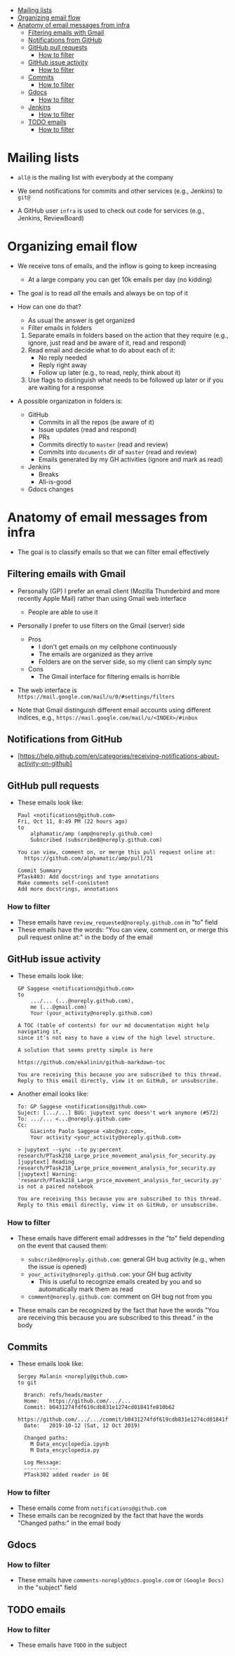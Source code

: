 <!--ts-->
   * [Mailing lists](#mailing-lists)
   * [Organizing email flow](#organizing-email-flow)
   * [Anatomy of email messages from infra](#anatomy-of-email-messages-from-infra)
      * [Filtering emails with Gmail](#filtering-emails-with-gmail)
      * [Notifications from GitHub](#notifications-from-github)
      * [GitHub pull requests](#github-pull-requests)
         * [How to filter](#how-to-filter)
      * [GitHub issue activity](#github-issue-activity)
         * [How to filter](#how-to-filter-1)
      * [Commits](#commits)
         * [How to filter](#how-to-filter-2)
      * [Gdocs](#gdocs)
         * [How to filter](#how-to-filter-3)
      * [Jenkins](#jenkins)
         * [How to filter](#how-to-filter-4)
      * [TODO emails](#todo-emails)
         * [How to filter](#how-to-filter-5)



<!--te-->

# Mailing lists

- `all@` is the mailing list with everybody at the company

- We send notifications for commits and other services (e.g., Jenkins) to
  `git@`

- A GitHub user `infra` is used to check out code for services (e.g., Jenkins,
  ReviewBoard)

# Organizing email flow

- We receive tons of emails, and the inflow is going to keep increasing
  - At a large company you can get 10k emails per day (no kidding)

- The goal is to read _all_ the emails and always be on top of it

- How can one do that?
  - As usual the answer is get organized
  - Filter emails in folders

  1. Separate emails in folders based on the action that they require (e.g.,
     ignore, just read and be aware of it, read and respond)
  2. Read email and decide what to do about each of it:
     - No reply needed
     - Reply right away
     - Follow up later (e.g., to read, reply, think about it)
  3. Use flags to distinguish what needs to be followed up later or if you are
     waiting for a response

- A possible organization in folders is:
  - GitHub
    - Commits in all the repos (be aware of it)
    - Issue updates (read and respond)
    - PRs
    - Commits directly to `master` (read and review)
    - Commits into `documents` dir of `master` (read and review)
    - Emails generated by my GH activities (ignore and mark as read)
  - Jenkins
    - Breaks
    - All-is-good
  - Gdocs changes

# Anatomy of email messages from infra

- The goal is to classify emails so that we can filter email effectively

## Filtering emails with Gmail

- Personally (GP) I prefer an email client (Mozilla Thunderbird and more
  recently Apple Mail) rather than using Gmail web interface
  - People are able to use it

- Personally I prefer to use filters on the Gmail (server) side
  - Pros
    - I don't get emails on my cellphone continuously
    - The emails are organized as they arrive
    - Folders are on the server side, so my client can simply sync
  - Cons
    - The Gmail interface for filtering emails is horrible

- The web interface is `https://mail.google.com/mail/u/0/#settings/filters`

- Note that Gmail distinguish different email accounts using different indices,
  e.g., `https://mail.google.com/mail/u/<INDEX>/#inbox`

## Notifications from GitHub

- [https://help.github.com/en/categories/receiving-notifications-about-activity-on-github]

## GitHub pull requests

- These emails look like:
  ```
  Paul <notifications@github.com>
  Fri, Oct 11, 8:49 PM (22 hours ago)
  to
      alphamatic/amp (amp@noreply.github.com)
      Subscribed (subscribed@noreply.github.com)

  You can view, comment on, or merge this pull request online at:
    https://github.com/alphamatic/amp/pull/31

  Commit Summary
  PTask403: Add docstrings and type annotations
  Make comments self-consistent
  Add more docstrings, annotations
  ```

### How to filter

- These emails have `review_requested@noreply.github.com` in "to" field
- These emails have the words: "You can view, comment on, or merge this pull
  request online at:" in the body of the email

## GitHub issue activity

- These emails look like:
  ```
  GP Saggese <notifications@github.com>
  to
      .../... (...@noreply.github.com),
      me (...@gmail.com)
      Your (your_activity@noreply.github.com)

  A TOC (table of contents) for our md documentation might help navigating it,
  since it's not easy to have a view of the high level structure.

  A solution that seems pretty simple is here

  https://github.com/ekalinin/github-markdown-toc

  You are receiving this because you are subscribed to this thread.
  Reply to this email directly, view it on GitHub, or unsubscribe.
  ```

- Another email looks like:
  ```
  To: GP Saggese <notifications@github.com>
  Suject: [.../...] BUG: jupytext sync doesn't work anymore (#572)
  To: .../... <...@noreply.github.com>
  Cc:
      Giacinto Paolo Saggese <abc@xyz.com>,
      Your activity <your_activity@noreply.github.com>

  > jupytext --sync --to py:percent research/PTask218_Large_price_movement_analysis_for_security.py
  [jupytext] Reading research/PTask218_Large_price_movement_analysis_for_security.py
  [jupytext] Warning: 'research/PTask218_Large_price_movement_analysis_for_security.py' is not a paired notebook

  You are receiving this because you are subscribed to this thread.
  Reply to this email directly, view it on GitHub, or unsubscribe.
  ```

### How to filter

- These emails have different email addresses in the "to" field depending on the
  event that caused them:
  - `subscribed@noreply.github.com`: general GH bug activity (e.g., when the
    issue is opened)
  - `your_activity@noreply.github.com`: your GH bug activity
    - This is useful to recognize emails created by you and so automatically
      mark them as read
  - `comment@noreply.github.com`: comment on GH bug not from you

- These emails can be recognized by the fact that have the words "You are
  receiving this because you are subscribed to this thread." in the body

## Commits

- These emails look like:
  ```
  Sergey Malanin <noreply@github.com>
  to git

    Branch: refs/heads/master
    Home:   https://github.com/.../...
    Commit: b0431274fdf619cdb831e1274cd01841fe810b62
        https://github.com/.../.../commit/b0431274fdf619cdb831e1274cd01841fe810b62
    Date:   2019-10-12 (Sat, 12 Oct 2019)

    Changed paths:
      M Data_encyclopedia.ipynb
      M Data_encyclopedia.py

    Log Message:
    -----------
    PTask302 added reader in DE
  ```

### How to filter

- These emails come from `notifications@github.com`
- These emails can be recognized by the fact that have the words "Changed
  paths:" in the email body

## Gdocs

### How to filter

- These emails have `comments-noreply@docs.google.com` or `(Google Docs)` in the
  "subject" field

## TODO emails

### How to filter

- These emails have `TODO` in the subject
